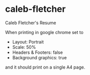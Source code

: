 # caleb-fletcher
Caleb Fletcher's Resume

When printing in google chrome set to 
- Layout: Portrait
- Scale: 50%
- Headers & Footers: false
- Background graphics: true

and it should print on a single A4 page.